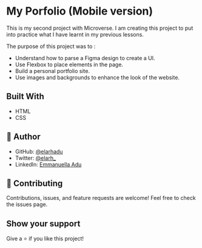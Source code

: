 <h1>My Porfolio (Mobile version)</h1>

<p>This is my second project with Microverse. I am creating this project to put into practice what I have learnt in my previous lessons.</p> 
<p> The purpose of this project was to : </p>
<ul>
<li>Understand how to parse a Figma design to create a UI.</li>
<li>Use Flexbox to place elements in the page.</li>
<li>Build a personal portfolio site.</li>
<li>Use images and backgrounds to enhance the look of the website.</li>
</ul>

<h2>Built With</h2>
<p>
<ul>
  <li>HTML</li>
  <li>CSS</li>
</ul>
</p>

   <h2>👤 Author</h2>
<ul>
      <li>GitHub: <a href="https://github.com/elarhadu/" target="_blank">@elarhadu</a>
         </li>
      <li>Twitter: <a href="https://twitter.com/elarh_" target="_blank">@elarh_</a>
          </li>
      <li>LinkedIn: <a href="www.linkedin.com/in/emmanuella-adu/" target="_blank">Emmanuella Adu</a>
        </li>
   </ul>

<h2>🤝 Contributing</h2>
 <p>
      Contributions, issues, and feature requests are welcome! Feel free to
      check the issues page.
    </p>
   <h2>Show your support</h2>
    <p>Give a ⭐️ if you like this project!</p>
